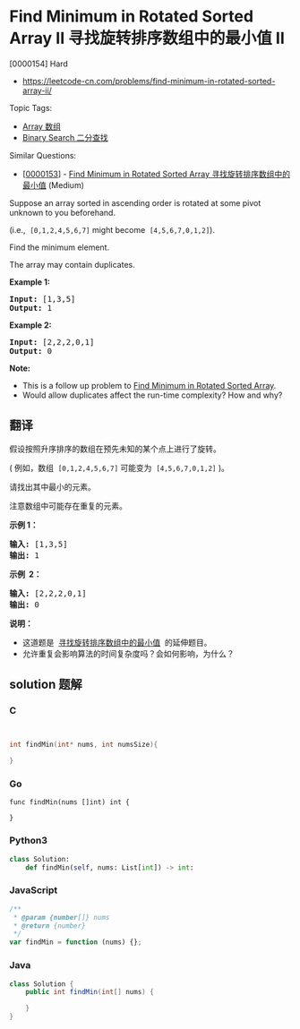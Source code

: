 # Find Minimum in Rotated Sorted Array II 寻找旋转排序数组中的最小值 II

[0000154] Hard

- https://leetcode-cn.com/problems/find-minimum-in-rotated-sorted-array-ii/

Topic Tags:

- [Array 数组](https://leetcode-cn.com/tag/array/)
- [Binary Search 二分查找](https://leetcode-cn.com/tag/binary-search/)

Similar Questions:

- [[0000153](https://leetcode-cn.com/problems/find-minimum-in-rotated-sorted-array/)] - [Find Minimum in Rotated Sorted Array 寻找旋转排序数组中的最小值](./0000153.find-minimum-in-rotated-sorted-array.md) (Medium)

Suppose an array sorted in ascending order is rotated at some pivot unknown to you beforehand.

(i.e.,  `[0,1,2,4,5,6,7]` might become  `[4,5,6,7,0,1,2]`).

Find the minimum element.

The array may contain duplicates.

**Example 1:**

<pre><strong>Input:</strong> [1,3,5]
<strong>Output:</strong> 1</pre>

**Example 2:**

<pre><strong>Input:</strong> [2,2,2,0,1]
<strong>Output:</strong> 0</pre>

**Note:**

- This is a follow up problem to [Find Minimum in Rotated Sorted Array](https://leetcode.com/problems/find-minimum-in-rotated-sorted-array/description/).
- Would allow duplicates affect the run-time complexity? How and why?

## 翻译

假设按照升序排序的数组在预先未知的某个点上进行了旋转。

( 例如，数组  `[0,1,2,4,5,6,7]` 可能变为  `[4,5,6,7,0,1,2]` )。

请找出其中最小的元素。

注意数组中可能存在重复的元素。

**示例 1：**

<pre><strong>输入:</strong> [1,3,5]
<strong>输出:</strong> 1</pre>

**示例  2：**

<pre><strong>输入:</strong> [2,2,2,0,1]
<strong>输出:</strong> 0</pre>

**说明：**

- 这道题是  [寻找旋转排序数组中的最小值](https://leetcode-cn.com/problems/find-minimum-in-rotated-sorted-array/description/)  的延伸题目。
- 允许重复会影响算法的时间复杂度吗？会如何影响，为什么？

## solution 题解

### C

```c


int findMin(int* nums, int numsSize){

}


```

### Go

```golang
func findMin(nums []int) int {

}
```

### Python3

```python
class Solution:
    def findMin(self, nums: List[int]) -> int:
```

### JavaScript

```javascript
/**
 * @param {number[]} nums
 * @return {number}
 */
var findMin = function (nums) {};
```

### Java

```java
class Solution {
    public int findMin(int[] nums) {

    }
}
```
